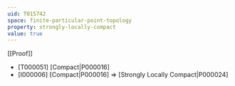 ```yaml
---
uid: T015742
space: finite-particular-point-topology
property: strongly-locally-compact
value: true
---
```

[[Proof]]

* [T000051] [Compact|P000016]
* [I000006] [Compact|P000016] => [Strongly Locally Compact|P000024]

